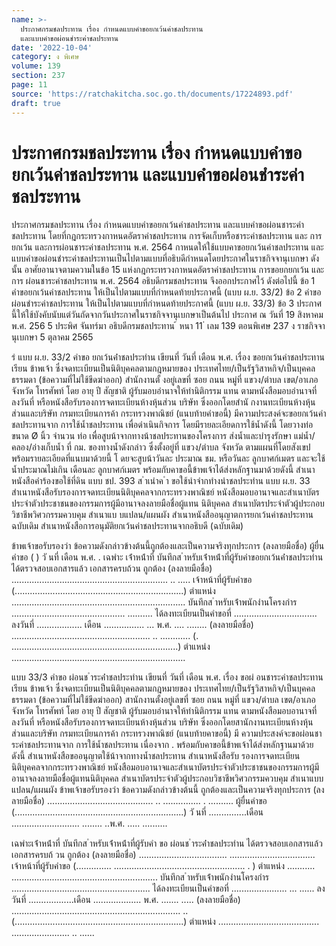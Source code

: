 ```yaml
---
name: >-
  ประกาศกรมชลประทาน เรื่อง กำหนดแบบคำขอยกเว้นค่าชลประทาน
  และแบบคำขอผ่อนชำระค่าชลประทาน
date: '2022-10-04'
category: ง พิเศษ
volume: 139
section: 237
page: 11
source: 'https://ratchakitcha.soc.go.th/documents/17224893.pdf'
draft: true
---
```


# ประกาศกรมชลประทาน เรื่อง กำหนดแบบคำขอยกเว้นค่าชลประทาน และแบบคำขอผ่อนชำระค่าชลประทาน

ประกาศกรมชลประทาน เรื่อง กำหนดแบบคำขอยกเว้นค่าชลประทาน และแบบคำขอผ่อนชาระค่าชลประทาน โดยที่กฎกระทรวงกาหนดอัตราค่าชลประทาน การจัดเก็บหรือชาระค่าชลประทาน และ การยกเว้น และการผ่อนชาระค่าชลประทาน พ.ศ. 2564 กาหนดให้ใช้แบบคาขอยกเว้นค่าชลประทาน และแบบคำขอผ่อนชำระค่าชลประทานเป็นไปตามแบบที่อธิบดีกำหนดโดยประกาศในราชกิจจานุเบกษา ดังนั้น อาศัยอานาจตามความในข้อ 15 แห่งกฎกระทรวงกาหนดอัตราค่าชลประทาน การขอยกยกเว้น และการ ผ่อนชาระค่าชลประทาน พ.ศ. 2564 อธิบดีกรมชลประทาน จึงออกประกาศไว้ ดังต่อไปนี้ ข้อ 1 คำขอยกเว้นค่าชลประทาน ให้เป็นไปตามแบบที่กำหนดท้ายประกาศนี้ (แบบ ผ.ย. 33/2) ข้อ 2 คำขอผ่อนชำระค่าชลประทาน ให้เป็นไปตามแบบที่กำหนดท้ายประกาศนี้ (แบบ ผ.ย. 33/3) ข้อ 3 ประกาศนี้ให้ใช้บังคับนับแต่วันถัดจากวันประกาศในราชกิจจานุเบกษาเป็นต้นไป ประกาศ ณ วันที่ 19 สิงหาคม พ.ศ. 256 5 ประพิศ จันทร์มา อธิบดีกรมชลประทาน ้ หนา 11 ่ เลม 139 ตอนพิเศษ 237 ง ราชกิจจานุเบกษา 5 ตุลาคม 2565

ร่ แบบ ผ.ย. 33/2 คําขอ ยกเว้นค่ําชลประทําน เขียนที่ วันที่ เดือน พ.ศ. เรื่อง ขอยกเว้นค่าชลประทาน เรียน ข้าพเจ้า ซึ่งจดทะเบียนเป็นนิติบุคคลตามกฎหมายของ ประเทศไทย/เป็นรัฐวิสาหกิจ/เป็นบุคคลธรรมดา (ข้อความที่ไม่ใช้ขีดฆ่าออก) สำนักงานตั้ งอยู่เลขที่ ซอย ถนน หมู่ที่ แขวง/ตำบล เขต/อาเภอ จังหวัด โทรศัพท์ โดย อายุ ปี สัญชาติ ผู้รับมอบอำนาจให้ทำนิติกรรม แทน ตามหนังสือมอบอำนาจที่ ลงวันที่ หรือหนังสือรับรองการจดทะเบียนห้างหุ้นส่วน บริษัท ซึ่งออกโดยสำนั กงานทะเบียนห้างหุ้นส่วนและบริษัท กรมทะเบียนการค้า กระทรวงพาณิชย์ (แนบท้ายคำขอนี้) มีความประสงค์จะขอยกเว้นค่าชลประทานจาก การใช้น้ำชลประทาน เพื่อดำเนินกิจการ โดยมีรายละเอียดการใช้น้ำดังนี้ โดยวางท่อขนาด Ø นิ้ว จำนวน ท่อ เพื่อสูบน้าจากทางน้าชลประทานของโครงการ ส่งน้ำและบำรุงรักษา แม่น้ำ/คลอง/อ่างเก็บน้ำ ที่ กม. ของทางน้ำดังกล่าว ซึ่งตั้งอยู่ที่ แขวง/ตำบล จังหวัด ตามแผนที่โดยสังเขป พร้อมรายละเอียดที่แนบมาด้วยนี้ โ ดยจะสูบน้าวันละ ประมาณ ชม. หรือวันละ ลูกบาศก์เมตร และจะใช้น้ำประมาณไม่เกิน เดือนละ ลูกบาศก์เมตร พร้อมกับคาขอนี้ข้าพเจ้าได้ส่งหลักฐานมาด้วยดังนี้ สำเนาหนังสือคำร้องขอใช้ที่ดิน แบบ ชป. 393 ส ําเนําค ํา ขอใช้นําจํากทํางนําชลประทําน แบบ ผ.ย. 33 สำเนาหนังสือรับรองการจดทะเบียนนิติบุคคลจากกระทรวงพาณิชย์ หนังสือมอบอานาจและสำเนาบัตรประจำตัวประชาชนของกรรมการผู้มีอานาจลงลายมือชื่อผู้แทน นิติบุคคล สำเนาบัตรประจำตัวผู้ประกอบวิชาชีพวิศวกรรมควบคุม สำเนาแบ บแปลน/แผนผัง สำเนาหนังสืออนุญาตการยกเว้นค่าชลประทานฉบับเดิม สำเนาหนังสือการอนุมัติยกเว้นค่าชลประทานจากอธิบดี (ฉบับเดิม)

ข้าพเจ้าขอรับรองว่า ข้อความดังกล่าวข้างต้นนี้ถูกต้องและเป็นความจริงทุกประการ (ลงลายมือชื่อ) ผู้ยื่นคำขอ ( ) วั นที่ เดือน พ.ศ. . เฉพําะ เจ้ําหน้ําที่ บันทึกส ําหรับเจ้ําหน้ําที่ผู้รับคําขอยกเว้นค่ําชลประทําน ได้ตรวจสอบเอกสารแล้ว เอกสารครบถ้วน ถูกต้อง (ลงลายมือชื่อ) .............................................................. .. ..... เจ้าหน้าที่ผู้รับคำขอ (...................................................................) ตำแหน่ง ..................................................................... บันทึกส ําหรับเจ้ําพนักงํานโครงกําร ............................................. .......... ได้ลงทะเบียนเป็นคำขอที่ ................................. ลงวันที่ .................. เดือน ................ ... พ.ศ. .... ........ (ลงลายมือชื่อ) ....................................................... .. ............ (. ..................................................................) ตำแหน่ง .....................................................................

แบบ 33/3 คําขอ ผ่อนช ําระค่ําชลประทําน เขียนที่ วันที่ เดือน พ.ศ. เรื่อง ขอผ่ อนชาระค่าชลประทาน เรียน ข้าพเจ้า ซึ่งจดทะเบียนเป็นนิติบุคคลตามกฎหมายของ ประเทศไทย/เป็นรัฐวิสาหกิจ/เป็นบุคคลธรรมดา (ข้อความที่ไม่ใช้ขีดฆ่าออก) สานักงานตั้งอยู่เลขที่ ซอย ถนน หมู่ที่ แขวง/ตำบล เขต/อาเภอ จังหวัด โทรศัพท์ โดย อายุ ปี สัญชาติ ผู้รับมอบอำนาจให้ทำนิติกรรม แทน ตามหนังสือมอบอานาจที่ ลงวันที่ หรือหนังสือรับรองการจดทะเบียนห้างหุ้นส่วน บริษัท ซึ่งออกโดยสานักงานทะเบียนห้างหุ้นส่วนและบริษัท กรมทะเบียนการค้า กระทรวงพาณิชย์ (แนบท้ายคาขอนี้) มี ความประสงค์จะขอผ่อนชาระค่าชลประทานจาก การใช้น้ำชลประทาน เนื่องจาก . พร้อมกับคาขอนี้ข้าพเจ้าได้ส่งหลักฐานมาด้วยดังนี้ สำเนาหนังสือขออนุญาตใช้น้าจากทางน้ำชลประทาน สำเนาหนังสือรับ รองการจดทะเบียนนิติบุคคลจากกระทรวงพาณิชย์ หนังสือมอบอานาจและสำเนาบัตรประจำตัวประชาชนของกรรมการผู้มีอานาจลงลายมือชื่อผู้แทนนิติบุคคล สำเนาบัตรประจำตัวผู้ประกอบวิชาชีพวิศวกรรมควบคุม สำเนาแบบแปลน/แผนผัง ข้าพเจ้าขอรับรองว่า ข้อความดังกล่าวข้างต้นนี้ ถูกต้องและเป็นความจริงทุกประการ (ลงลายมือชื่อ) .......................................... .. ............... . .......... ผู้ยื่นคำขอ (...................................................................) วั นที่ ...............เดือน ........................... ........ ..พ.ศ. ..... ..........

เฉพําะเจ้ําหน้ําที่ บันทึกส ําหรับเจ้ําหน้ําที่ผู้รับคํา ขอ ผ่อนช ําระค่ําชลประทําน ได้ตรวจสอบเอกสารแล้ว เอกสารครบถ้ วน ถูกต้อง (ลงลายมือชื่อ) ................................... .................................. เจ้าหน้าที่ผู้รับคำขอ (.............. .................................................... . ) ตำแหน่ง ........... .......................................................... บันทึกส ําหรับเจ้ําพนักงํานโครงกําร ....................................................... ได้ลงทะเบียนเป็นคำขอที่ ...................... ... ...... ลงวันที่ ..................เดือน ................... พ.ศ. ....... ..... (ลงลายมือชื่อ) ................................................................... .. (...................................................................) ตำแหน่ง ........................................ ....................... .. ......
